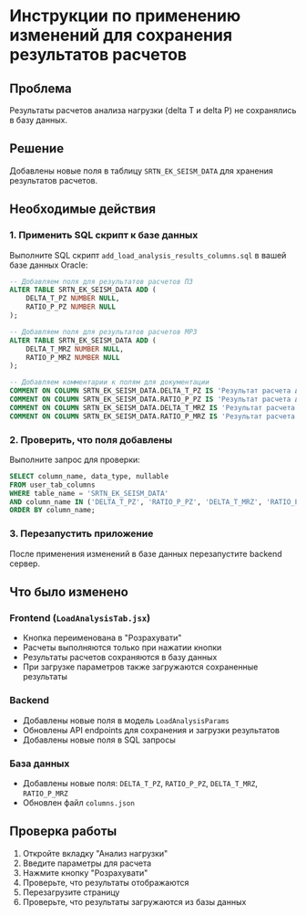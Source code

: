 # Инструкции по применению изменений для сохранения результатов расчетов

## Проблема
Результаты расчетов анализа нагрузки (delta T и delta P) не сохранялись в базу данных.

## Решение
Добавлены новые поля в таблицу `SRTN_EK_SEISM_DATA` для хранения результатов расчетов.

## Необходимые действия

### 1. Применить SQL скрипт к базе данных

Выполните SQL скрипт `add_load_analysis_results_columns.sql` в вашей базе данных Oracle:

```sql
-- Добавляем поля для результатов расчетов ПЗ
ALTER TABLE SRTN_EK_SEISM_DATA ADD (
    DELTA_T_PZ NUMBER NULL,
    RATIO_P_PZ NUMBER NULL
);

-- Добавляем поля для результатов расчетов МРЗ
ALTER TABLE SRTN_EK_SEISM_DATA ADD (
    DELTA_T_MRZ NUMBER NULL,
    RATIO_P_MRZ NUMBER NULL
);

-- Добавляем комментарии к полям для документации
COMMENT ON COLUMN SRTN_EK_SEISM_DATA.DELTA_T_PZ IS 'Результат расчета ΔT для ПЗ (T2 - T1)';
COMMENT ON COLUMN SRTN_EK_SEISM_DATA.RATIO_P_PZ IS 'Результат расчета ΔP для ПЗ (P2 / P1)';
COMMENT ON COLUMN SRTN_EK_SEISM_DATA.DELTA_T_MRZ IS 'Результат расчета ΔT для МРЗ (T2 - T1)';
COMMENT ON COLUMN SRTN_EK_SEISM_DATA.RATIO_P_MRZ IS 'Результат расчета ΔP для МРЗ (P2 / P1)';
```

### 2. Проверить, что поля добавлены

Выполните запрос для проверки:

```sql
SELECT column_name, data_type, nullable
FROM user_tab_columns
WHERE table_name = 'SRTN_EK_SEISM_DATA'
AND column_name IN ('DELTA_T_PZ', 'RATIO_P_PZ', 'DELTA_T_MRZ', 'RATIO_P_MRZ')
ORDER BY column_name;
```

### 3. Перезапустить приложение

После применения изменений в базе данных перезапустите backend сервер.

## Что было изменено

### Frontend (`LoadAnalysisTab.jsx`)
- Кнопка переименована в "Розрахувати"
- Расчеты выполняются только при нажатии кнопки
- Результаты расчетов сохраняются в базу данных
- При загрузке параметров также загружаются сохраненные результаты

### Backend
- Добавлены новые поля в модель `LoadAnalysisParams`
- Обновлены API endpoints для сохранения и загрузки результатов
- Добавлены новые поля в SQL запросы

### База данных
- Добавлены новые поля: `DELTA_T_PZ`, `RATIO_P_PZ`, `DELTA_T_MRZ`, `RATIO_P_MRZ`
- Обновлен файл `columns.json`

## Проверка работы

1. Откройте вкладку "Анализ нагрузки"
2. Введите параметры для расчета
3. Нажмите кнопку "Розрахувати"
4. Проверьте, что результаты отображаются
5. Перезагрузите страницу
6. Проверьте, что результаты загружаются из базы данных 